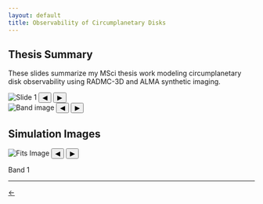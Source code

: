 ```yaml
---
layout: default
title: Observability of Circumplanetary Disks
---
```

## Thesis Summary

These slides summarize my MSci thesis work modeling circumplanetary disk observability using RADMC-3D and ALMA synthetic imaging.


<div class="carousel" data-carousel="slides">
  <img class="carousel-image" src="{{ site.baseurl }}/assets/images/slides/slide1.png" alt="Slide 1" />
  <button class="carousel-btn prev">&#9664;</button>
  <button class="carousel-btn next">&#9654;</button>
</div>


<!-- === FIRST CAROUSEL === -->
<div class="carousel" data-carousel="1">
  <img class="carousel-image" src="{{ site.baseurl }}/assets/images/CPD_images/band 1.png" alt="Band image" />
  <button class="carousel-btn prev">&#9664;</button>
  <button class="carousel-btn next">&#9654;</button>
</div>



## Simulation Images




<!-- === SECOND CAROUSEL === -->
<div class="carousel" data-carousel="2">
  <img class="carousel-image" src="{{ site.baseurl }}/assets/images/CPD_images/C10_1_36000_pwv1.fits-image-2025-04-04-23-41-49.png" alt="Fits Image" />
  <button class="carousel-btn prev">&#9664;</button>
  <button class="carousel-btn next">&#9654;</button>
  <p class="carousel-caption">Band 1</p>
</div>





<script>
  document.addEventListener("DOMContentLoaded", function () {
    const imageSets = {
      1: [
        "{{ site.baseurl }}/assets/images/CPD_images/band 1.png",
        "{{ site.baseurl }}/assets/images/CPD_images/band 3.png",
        "{{ site.baseurl }}/assets/images/CPD_images/band 4.png",
        "{{ site.baseurl }}/assets/images/CPD_images/band 5.png",
        "{{ site.baseurl }}/assets/images/CPD_images/band 6.png",
        "{{ site.baseurl }}/assets/images/CPD_images/band 7.png",
        "{{ site.baseurl }}/assets/images/CPD_images/band 8.png",
        "{{ site.baseurl }}/assets/images/CPD_images/band 9.png",
        "{{ site.baseurl }}/assets/images/CPD_images/band 10.png"
      ],
      2: [
        "{{ site.baseurl }}/assets/images/CPD_images/C10_1_36000_pwv1.fits-image-2025-04-04-23-41-49.png",
        "{{ site.baseurl }}/assets/images/CPD_images/C10_3_36000_pwv1.fits-image-2025-04-04-23-42-51.png",
        "{{ site.baseurl }}/assets/images/CPD_images/C10_4_36000_pwv1.fits-image-2025-04-04-23-44-20.png",
        "{{ site.baseurl }}/assets/images/CPD_images/C10_5_36000_pwv1.fits-image-2025-04-04-23-45-34.png",
        "{{ site.baseurl }}/assets/images/CPD_images/C10_6_36000_pwv1.fits-image-2025-04-04-23-47-28.png",
        "{{ site.baseurl }}/assets/images/CPD_images/C10_7_36000_pwv1.fits-image-2025-04-04-23-48-47.png",
        "{{ site.baseurl }}/assets/images/CPD_images/C10_8_36000_pwv1.fits-image-2025-04-04-23-50-02.png",
        "{{ site.baseurl }}/assets/images/CPD_images/C10_9_36000_pwv1.fits-image-2025-04-04-23-51-46.png",
        "{{ site.baseurl }}/assets/images/CPD_images/C10_10_36000_pwv1.fits-image-2025-04-04-23-52-38.png"
      ]
      slides: [
        "{{ site.baseurl }}/assets/images/slides/slide1.png",
        "{{ site.baseurl }}/assets/images/slides/slide2.png",
        "{{ site.baseurl }}/assets/images/slides/slide3.png",
        "{{ site.baseurl }}/assets/images/slides/slide4.png",
        "{{ site.baseurl }}/assets/images/slides/slide5.png",
        "{{ site.baseurl }}/assets/images/slides/slide6.png",
        "{{ site.baseurl }}/assets/images/slides/slide7.png",
        "{{ site.baseurl }}/assets/images/slides/slide8.png",
        "{{ site.baseurl }}/assets/images/slides/slide9.png",
        "{{ site.baseurl }}/assets/images/slides/slide10.png",
        "{{ site.baseurl }}/assets/images/slides/slide11.png",
        "{{ site.baseurl }}/assets/images/slides/slide12.png",
        "{{ site.baseurl }}/assets/images/slides/slide13.png",
        "{{ site.baseurl }}/assets/images/slides/slide14.png",
        "{{ site.baseurl }}/assets/images/slides/slide15.png"
      ]    
    };

    const captions = {
      2: [
        "Band 1",
        "Band 3",
        "Band 4",
        "Band 5",
        "Band 6",
        "Band 7",
        "Band 8",
        "Band 9",
        "Band 10"
      ]
    };

    document.querySelectorAll("[data-carousel]").forEach((carousel) => {
      const id = carousel.getAttribute("data-carousel");
      const images = imageSets[id];
      const hasCaptions = captions[id] !== undefined;
      let index = 0;

      const img = carousel.querySelector(".carousel-image");
      const caption = hasCaptions ? carousel.querySelector(".carousel-caption") : null;

      function updateCarousel() {
        img.src = images[index];
        if (caption) caption.textContent = captions[id][index];
      }

      carousel.querySelector(".prev").addEventListener("click", () => {
        index = (index - 1 + images.length) % images.length;
        updateCarousel();
      });

      carousel.querySelector(".next").addEventListener("click", () => {
        index = (index + 1) % images.length;
        updateCarousel();
      });
    });
  });
</script>

---

<a href="{{ site.baseurl }}/experience/" class="back-link">← </a>
